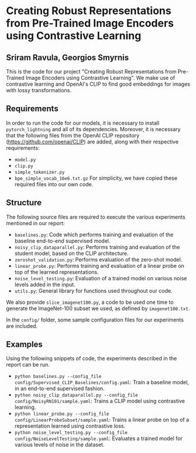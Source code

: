 # Creating Robust Representations from Pre-Trained Image Encoders using Contrastive Learning
## Sriram Ravula, Georgios Smyrnis

This is the code for our project "Creating Robust Representations from Pre-Trained Image Encoders using Contrastive Learning".  We make use of contrastive learning and OpenAI's CLIP to find good embeddings for images with lossy transformations. 

## Requirements

In order to run the code for our models, it is necessary to install ```pytorch_lightning``` and all of its dependencies. Moreover, it is necessary that the following files from the OpenAI CLIP repository (https://github.com/openai/CLIP) are added, along with their respective requirements:
- ```model.py```
- ```clip.py```
- ```simple_tokenizer.py```
- ```bpe_simple_vocab_16e6.txt.gz```
For simplicity, we have copied these required files into our own code.

## Structure

The following source files are required to execute the various experiments mentioned in our report:
- ```baselines.py```: Code which performs training and evaluation of the baseline end-to-end supervised model.
- ```noisy_clip_dataparallel.py```: Performs training and evaluation of the student model, based on the CLIP architecture.
- ```zeroshot_validation.py```: Performs evaluation of the zero-shot model.
- ```linear_probe.py```: Performs training and evaluation of a linear probe on top of the learned representations.
- ```noise_level_testing.py```: Evaluation of a trained model on various noise levels added in the input.
- ```utils.py```: General library for functions used throughout our code.

We also provide ```slice_imagenet100.py```, a code to be used one time to generate the ImageNet-100 subset we used, as defined by ```imagenet100.txt```.

In the ```config/``` folder, some sample configuration files for our experiments are included. 

## Examples

Using the following snippets of code, the experiments described in the report can be run.

- ```python baselines.py --config_file config/Supervised_CLIP_Baselines/config.yaml```: Train a baseline model, in an end-to-end supervised fashion.
- ```python noisy_clip_dataparallel.py --config_file config/NoisyRN101/sample.yaml```: Trains a CLIP model using contrastive learning.
- ```python linear_probe.py --config_file config/LinearProbeSubset/sample.yaml```: Trains a linear probe on top of a representation learned using contrastive loss.
- ```python noise_level_testing.py --config_file config/NoiseLevelTesting/sample.yaml```: Evaluates a trained model for various levels of noise in the dataset.
